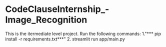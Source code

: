 # CodeClauseInternship_-Image_Recognition
This is the itermediate level project.
Run the following commands:
1."*** pip install -r requirements.txt***"
2. streamlit run app/main.py
